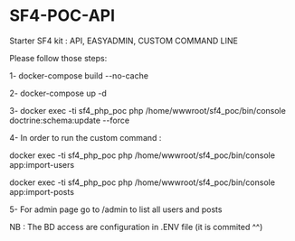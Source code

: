 # SF4-POC-API
Starter SF4 kit : API,  EASYADMIN, CUSTOM COMMAND LINE

Please follow those steps:

1- docker-compose build --no-cache 

2- docker-compose up -d

3- docker exec -ti sf4_php_poc php /home/wwwroot/sf4_poc/bin/console doctrine:schema:update --force

4- In order to run the custom command : 

   docker exec -ti sf4_php_poc php /home/wwwroot/sf4_poc/bin/console app:import-users
   
   docker exec -ti sf4_php_poc php /home/wwwroot/sf4_poc/bin/console app:import-posts
   
5- For admin page go to /admin to list all users and posts
   
   
NB : The BD access are configuration in .ENV file (it is commited ^^)
